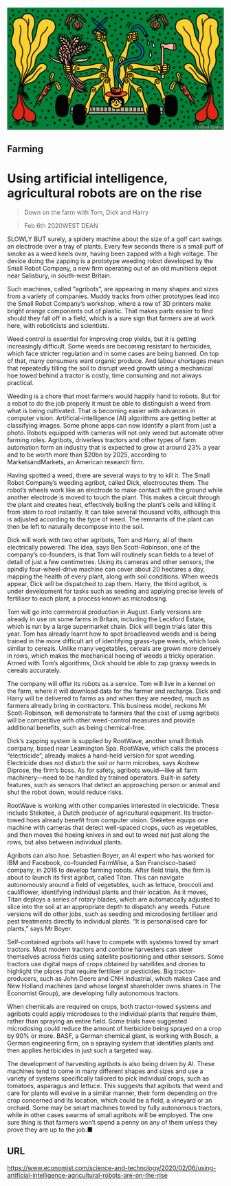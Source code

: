 ![](./images/20200208_STD001_0.jpg)

## Farming

# Using artificial intelligence, agricultural robots are on the rise

> Down on the farm with Tom, Dick and Harry

> Feb 6th 2020WEST DEAN

SLOWLY BUT surely, a spidery machine about the size of a golf cart swings an electrode over a tray of plants. Every few seconds there is a small puff of smoke as a weed keels over, having been zapped with a high voltage. The device doing the zapping is a prototype weeding robot developed by the Small Robot Company, a new firm operating out of an old munitions depot near Salisbury, in south-west Britain.

Such machines, called “agribots”, are appearing in many shapes and sizes from a variety of companies. Muddy tracks from other prototypes lead into the Small Robot Company’s workshop, where a row of 3D printers make bright orange components out of plastic. That makes parts easier to find should they fall off in a field, which is a sure sign that farmers are at work here, with roboticists and scientists.

Weed control is essential for improving crop yields, but it is getting increasingly difficult. Some weeds are becoming resistant to herbicides, which face stricter regulation and in some cases are being banned. On top of that, many consumers want organic produce. And labour shortages mean that repeatedly tilling the soil to disrupt weed growth using a mechanical hoe towed behind a tractor is costly, time consuming and not always practical.

Weeding is a chore that most farmers would happily hand to robots. But for a robot to do the job properly it must be able to distinguish a weed from what is being cultivated. That is becoming easier with advances in computer vision. Artificial-intelligence (AI) algorithms are getting better at classifying images. Some phone apps can now identify a plant from just a photo. Robots equipped with cameras will not only weed but automate other farming roles. Agribots, driverless tractors and other types of farm automation form an industry that is expected to grow at around 23% a year and to be worth more than $20bn by 2025, according to MarketsandMarkets, an American research firm.

Having spotted a weed, there are several ways to try to kill it. The Small Robot Company’s weeding agribot, called Dick, electrocutes them. The robot’s wheels work like an electrode to make contact with the ground while another electrode is moved to touch the plant. This makes a circuit through the plant and creates heat, effectively boiling the plant’s cells and killing it from stem to root instantly. It can take several thousand volts, although this is adjusted according to the type of weed. The remnants of the plant can then be left to naturally decompose into the soil.

Dick will work with two other agribots, Tom and Harry, all of them electrically powered. The idea, says Ben Scott-Robinson, one of the company’s co-founders, is that Tom will routinely scan fields to a level of detail of just a few centimetres. Using its cameras and other sensors, the spindly four-wheel-drive machine can cover about 20 hectares a day, mapping the health of every plant, along with soil conditions. When weeds appear, Dick will be dispatched to zap them. Harry, the third agribot, is under development for tasks such as seeding and applying precise levels of fertiliser to each plant, a process known as microdosing.

Tom will go into commercial production in August. Early versions are already in use on some farms in Britain, including the Leckford Estate, which is run by a large supermarket chain. Dick will begin trials later this year. Tom has already learnt how to spot broadleaved weeds and is being trained in the more difficult art of identifying grass-type weeds, which look similar to cereals. Unlike many vegetables, cereals are grown more densely in rows, which makes the mechanical hoeing of weeds a tricky operation. Armed with Tom’s algorithms, Dick should be able to zap grassy weeds in cereals accurately.

The company will offer its robots as a service. Tom will live in a kennel on the farm, where it will download data for the farmer and recharge. Dick and Harry will be delivered to farms as and when they are needed, much as farmers already bring in contractors. This business model, reckons Mr Scott-Robinson, will demonstrate to farmers that the cost of using agribots will be competitive with other weed-control measures and provide additional benefits, such as being chemical-free.

Dick’s zapping system is supplied by RootWave, another small British company, based near Leamington Spa. RootWave, which calls the process “electricide”, already makes a hand-held version for spot weeding. Electricide does not disturb the soil or harm microbes, says Andrew Diprose, the firm’s boss. As for safety, agribots would—like all farm machinery—need to be handled by trained operators. Built-in safety features, such as sensors that detect an approaching person or animal and shut the robot down, would reduce risks.

RootWave is working with other companies interested in electricide. These include Steketee, a Dutch producer of agricultural equipment. Its tractor-towed hoes already benefit from computer vision. Steketee equips one machine with cameras that detect well-spaced crops, such as vegetables, and then moves the hoeing knives in and out to weed not just along the rows, but also between individual plants.

Agribots can also hoe. Sebastien Boyer, an AI expert who has worked for IBM and Facebook, co-founded FarmWise, a San Francisco-based company, in 2016 to develop farming robots. After field trials, the firm is about to launch its first agribot, called Titan. This can navigate autonomously around a field of vegetables, such as lettuce, broccoli and cauliflower, identifying individual plants and their location. As it moves, Titan deploys a series of rotary blades, which are automatically adjusted to slice into the soil at an appropriate depth to dispatch any weeds. Future versions will do other jobs, such as seeding and microdosing fertiliser and pest treatments directly to individual plants. “It is personalised care for plants,” says Mr Boyer.

Self-contained agribots will have to compete with systems towed by smart tractors. Most modern tractors and combine harvesters can steer themselves across fields using satellite positioning and other sensors. Some tractors use digital maps of crops obtained by satellites and drones to highlight the places that require fertiliser or pesticides. Big tractor-producers, such as John Deere and CNH Industrial, which makes Case and New Holland machines (and whose largest shareholder owns shares in The Economist Group), are developing fully autonomous tractors.

When chemicals are required on crops, both tractor-towed systems and agribots could apply microdoses to the individual plants that require them, rather than spraying an entire field. Some trials have suggested microdosing could reduce the amount of herbicide being sprayed on a crop by 90% or more. BASF, a German chemical giant, is working with Bosch, a German engineering firm, on a spraying system that identifies plants and then applies herbicides in just such a targeted way.

The development of harvesting agribots is also being driven by AI. These machines tend to come in many different shapes and sizes and use a variety of systems specifically tailored to pick individual crops, such as tomatoes, asparagus and lettuce. This suggests that agribots that weed and care for plants will evolve in a similar manner, their form depending on the crop concerned and its location, which could be a field, a vineyard or an orchard. Some may be smart machines towed by fully autonomous tractors, while in other cases swarms of small agribots will be employed. The one sure thing is that farmers won’t spend a penny on any of them unless they prove they are up to the job.■

## URL

https://www.economist.com/science-and-technology/2020/02/06/using-artificial-intelligence-agricultural-robots-are-on-the-rise
